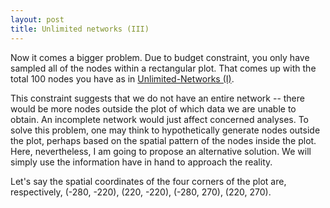```yaml
---
layout: post
title: Unlimited networks (III)
---
```


Now it comes a bigger problem. Due to budget constraint, you only have sampled all of the nodes within a rectangular plot.  That comes up with the total 100 nodes you have as in [Unlimited-Networks (I)](http://hhsieh.github.io/2016-10-29-Unlimited-Networks-1).

This constraint suggests that we do not have an entire network -- there would be more nodes outside the plot of which data we are unable to obtain. An incomplete network would just affect concerned analyses. To solve this problem, one may think to hypothetically generate nodes outside the plot, perhaps based on the spatial pattern of the nodes inside the plot. Here, nevertheless, I am going to propose an alternative solution. We will simply use the information have in hand to approach the reality. 

Let's say the spatial coordinates of the four corners of the plot are, respectively, (-280, -220), (220, -220), (-280, 270), (220, 270).

